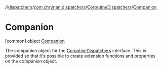 //[dispatchers](../../../../index.md)/[com.chrynan.dispatchers](../../index.md)/[CoroutineDispatchers](../index.md)/[Companion](index.md)



# Companion  
 [common] object [Companion](index.md)

The companion object for the [CoroutineDispatchers](../index.md) interface. This is provided so that it's possible to create extension functions and properties on the companion object.

   

